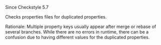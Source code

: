 Since Checkstyle 5.7

Checks properties files for duplicated properties.

Rationale: Multiple property keys usually appear after merge or rebase
of several branches. While there are no errors in runtime, there can be
a confusion due to having different values for the duplicated
properties.
